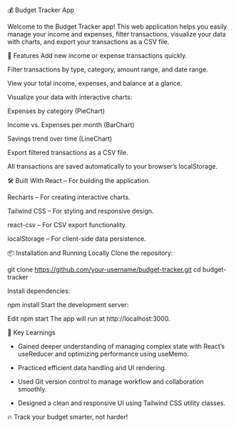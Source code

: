💰 Budget Tracker App

Welcome to the Budget Tracker app!
This web application helps you easily manage your income and expenses, filter transactions, visualize your data with charts, and export your transactions as a CSV file.

🚀 Features
Add new income or expense transactions quickly.

Filter transactions by type, category, amount range, and date range.

View your total income, expenses, and balance at a glance.

Visualize your data with interactive charts:

Expenses by category (PieChart)

Income vs. Expenses per month (BarChart)

Savings trend over time (LineChart)

Export filtered transactions as a CSV file.

All transactions are saved automatically to your browser’s localStorage.

🛠️ Built With
React – For building the application.

Recharts – For creating interactive charts.

Tailwind CSS – For styling and responsive design.

react-csv – For CSV export functionality.

localStorage – For client-side data persistence.

📦 Installation and Running Locally
Clone the repository:

git clone https://github.com/your-username/budget-tracker.git
cd budget-tracker

Install dependencies:

npm install
Start the development server:

Edit
npm start
The app will run at http://localhost:3000.

🧠 Key Learnings
- Gained deeper understanding of managing complex state with React’s useReducer and optimizing performance using useMemo.

- Practiced efficient data handling and UI rendering.

- Used Git version control to manage workflow and collaboration smoothly.

- Designed a clean and responsive UI using Tailwind CSS utility classes.

🔥 Track your budget smarter, not harder!
